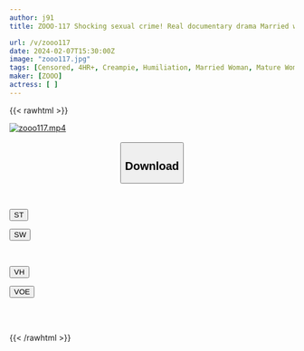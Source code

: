 ```yaml
---
author: j91
title: ZOOO-117 Shocking sexual crime! Real documentary drama Married woman rape case record Kindergarten mom friends who were drugged and raped according to their desires by acquaintances in the neighborhood... 8 people included, 240 minutes

url: /v/zooo117
date: 2024-02-07T15:30:00Z
image: "zooo117.jpg"
tags: [Censored, 4HR+, Creampie, Humiliation, Married Woman, Mature Woman]
maker: [ZOOO]
actress: [ ]
---
```



{{< rawhtml >}}

<div class="video" data-videoid="q3bjJgKa0YCz8yq">
    <a href="javascript:;">
        <img src="/v/zooo117/zooo117.jpg" width="WIDTH" height="HEIGHT" alt="zooo117.mp4" loading="lazy">
    </a>
</div>

<script type="text/javascript" src="https://j91.asia/asset/on-demand-st.js"></script>

<br>
  <link rel="stylesheet" href="https://j91.asia/asset/bs5.css">
  
  <center>
  <button class="btn btn-primary" type="button" data-bs-toggle="collapse" data-bs-target=".multi-collapse" aria-expanded="false" aria-controls="multiCollapseExample1 multiCollapseExample2"><h2>Download</h2></button></center>
</p>
<div class="row">
  <div class="col">
    <div class="collapse multi-collapse" id="multiCollapseExample1">
      <div class="card card-body">
	      	      <br>
<div class="buttons">  
<p><a href="https://streamtape.to/v/q3bjJgKa0YCz8yq" target="_blank"><button class="btn-hover color-3"><i class="fa fa-download"></i> ST</button></a></p>
<p><a href="https://cdnwish.com/7i727uaz2ii8" target="_blank"><button class="btn-hover color-2"><i class="fa fa-download"></i> SW</button></a></p></div>
    </div>
  </div>
</div>
  <div class="col">
    <div class="collapse multi-collapse" id="multiCollapseExample2">
      <div class="card card-body">
	      <br>
<div class="buttons">
<p><a href="https://vidhidepro.com/f/e2fmc1aazk72" target="_blank"><button class="btn-hover color-9"><i class="fa fa-download"></i> VH</button></a></p>
<p><a href="https://voe.sx/208fxctzvyj1"><button class="btn-hover color-8"><i class="fa fa-download"></i> VOE</button></a></p></div>
<br><br>
      </div>
    </div>
  </div>
</div>

{{< /rawhtml >}}